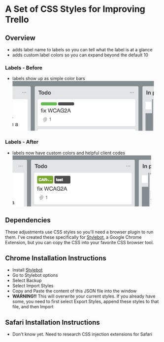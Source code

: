 # A Set of CSS Styles for Improving Trello

## Overview
* adds label name to labels so you can tell what the label is at a glance
* adds custom label colors so you can expand beyond the default 10

### Labels - Before
* labels show up as simple color bars
![Labels Before](img/labels-before.png)

### Labels - After
* labels now have custom colors and helpful client codes
![Labels After](img/labels-after.png)

## Dependencies
These adjustments use CSS styles so you'll need a browser plugin to run them. I've created these specifically for [Stylebot](https://chrome.google.com/webstore/detail/stylebot/oiaejidbmkiecgbjeifoejpgmdaleoha), a Google Chrome Extension, but you can copy the CSS into your favorite CSS browser tool.

## Chrome Installation Instructions
* Install [Stylebot](https://chrome.google.com/webstore/detail/stylebot/oiaejidbmkiecgbjeifoejpgmdaleoha)
* Go to Stylebot options
* Select Backup
* Select Import Styles
* Copy and Paste the content of this JSON file into the window
* **WARNING!!** This will overwrite your current styles. If you already have some, you need to first select Export Styles, append these styles to that file, and then Import

## Safari Installation Instructions
* Don't know yet. Need to research CSS injection extensions for Safari